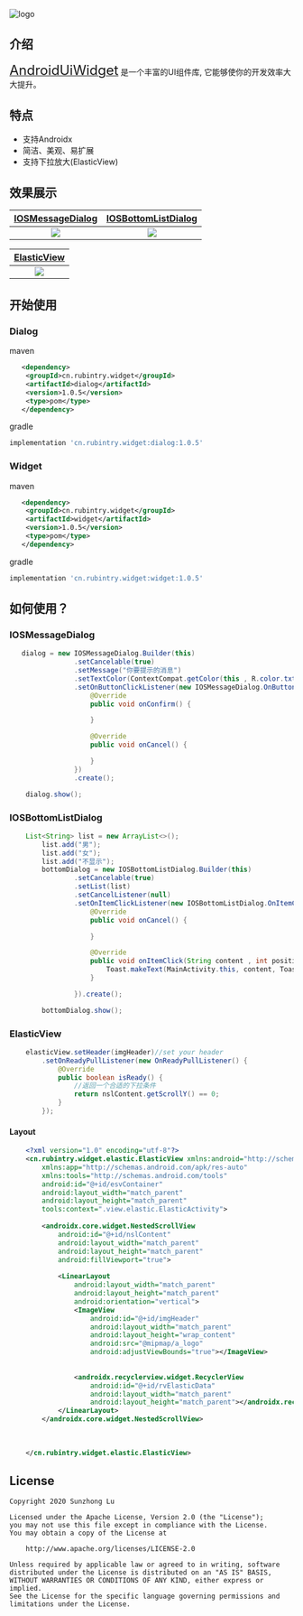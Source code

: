 
![logo](https://rubintry.cn/icon.png)

## 介绍

[<font size="5">AndroidUiWidget</font>][readme] 是一个丰富的UI组件库, 它能够使你的开发效率大大提升。


## 特点
* 支持Androidx
* 简洁、美观、易扩展
* 支持下拉放大(ElasticView)


## 效果展示
|[IOSMessageDialog][readme_ios_message_dialog]|[IOSBottomListDialog][readme_ios_bottom_list_dialog]|
|:---:|:---:|
|![](https://rubintry.cn/IOS_MESSAGE_DIALOG.gif)|![](https://rubintry.cn/IOS_BOTTOM_LIST_DIALOG.gif)|

|[ElasticView][readme_elastic_view]|
|:---:|
|![](https://rubintry.cn/ELASTIC_VIEW.gif)|

## 开始使用

### Dialog
maven
```xml
   <dependency>
	<groupId>cn.rubintry.widget</groupId>
	<artifactId>dialog</artifactId>
	<version>1.0.5</version>
	<type>pom</type>
   </dependency>
```

gradle
```groovy
implementation 'cn.rubintry.widget:dialog:1.0.5'
```

### Widget
maven
```xml
   <dependency>
	<groupId>cn.rubintry.widget</groupId>
	<artifactId>widget</artifactId>
	<version>1.0.5</version>
	<type>pom</type>
   </dependency>
```

gradle
```groovy
implementation 'cn.rubintry.widget:widget:1.0.5'
```



## 如何使用？

### IOSMessageDialog

```java
   dialog = new IOSMessageDialog.Builder(this)
                .setCancelable(true)
                .setMessage("你要提示的消息")
                .setTextColor(ContextCompat.getColor(this , R.color.txtColor))
                .setOnButtonClickListener(new IOSMessageDialog.OnButtonClickListener() {
                    @Override
                    public void onConfirm() {

                    }

                    @Override
                    public void onCancel() {

                    }
                })
                .create();

    dialog.show();
```

### IOSBottomListDialog

```java
    List<String> list = new ArrayList<>();
        list.add("男");
        list.add("女");
        list.add("不显示");
        bottomDialog = new IOSBottomListDialog.Builder(this)
                .setCancelable(true)
                .setList(list)
                .setCancelListener(null)
                .setOnItemClickListener(new IOSBottomListDialog.OnItemClickListener() {
                    @Override
                    public void onCancel() {

                    }

                    @Override
                    public void onItemClick(String content , int position) {
                        Toast.makeText(MainActivity.this, content, Toast.LENGTH_SHORT).show();
                    }

                }).create();

        bottomDialog.show();
```

### ElasticView
```java
    elasticView.setHeader(imgHeader)//set your header
        .setOnReadyPullListener(new OnReadyPullListener() {
            @Override
            public boolean isReady() {
                //返回一个合适的下拉条件
                return nslContent.getScrollY() == 0;
            }
        });
```


#### Layout
```xml
    <?xml version="1.0" encoding="utf-8"?>
    <cn.rubintry.widget.elastic.ElasticView xmlns:android="http://schemas.android.com/apk/res/android"
        xmlns:app="http://schemas.android.com/apk/res-auto"
        xmlns:tools="http://schemas.android.com/tools"
        android:id="@+id/esvContainer"
        android:layout_width="match_parent"
        android:layout_height="match_parent"
        tools:context=".view.elastic.ElasticActivity">
    
        <androidx.core.widget.NestedScrollView
            android:id="@+id/nslContent"
            android:layout_width="match_parent"
            android:layout_height="match_parent"
            android:fillViewport="true">
    
            <LinearLayout
                android:layout_width="match_parent"
                android:layout_height="match_parent"
                android:orientation="vertical">
                <ImageView
                    android:id="@+id/imgHeader"
                    android:layout_width="match_parent"
                    android:layout_height="wrap_content"
                    android:src="@mipmap/a_logo"
                    android:adjustViewBounds="true"></ImageView>
    
    
                <androidx.recyclerview.widget.RecyclerView
                    android:id="@+id/rvElasticData"
                    android:layout_width="match_parent"
                    android:layout_height="match_parent"></androidx.recyclerview.widget.RecyclerView>
            </LinearLayout>
        </androidx.core.widget.NestedScrollView>
    
    
    
    </cn.rubintry.widget.elastic.ElasticView>
```


## License
```text
Copyright 2020 Sunzhong Lu

Licensed under the Apache License, Version 2.0 (the "License");
you may not use this file except in compliance with the License.
You may obtain a copy of the License at

    http://www.apache.org/licenses/LICENSE-2.0

Unless required by applicable law or agreed to in writing, software
distributed under the License is distributed on an "AS IS" BASIS,
WITHOUT WARRANTIES OR CONDITIONS OF ANY KIND, either express or implied.
See the License for the specific language governing permissions and
limitations under the License.
```


<!--## License-->
<!--```text-->
<!--Copyright 2020 Sunzhong Lu-->

<!--Licensed under the Apache License, Version 2.0 (the "License");-->
<!--you may not use this file except in compliance with the License.-->
<!--You may obtain a copy of the License at-->

<!--    http://www.apache.org/licenses/LICENSE-2.0-->

<!--Unless required by applicable law or agreed to in writing, software-->
<!--distributed under the License is distributed on an "AS IS" BASIS,-->
<!--WITHOUT WARRANTIES OR CONDITIONS OF ANY KIND, either express or implied.-->
<!--See the License for the specific language governing permissions and-->
<!--limitations under the License.-->
<!--```-->


[readme]: https://github.com/Rubintry/AndroidUiWidget
[auc]: https://github.com/Rubintry/AndroidUiWidget
[result]: https://android-arsenal.com/result?level=14
[readme_cn]:https://github.com/RubinTry/AndroidUiWidget/blob/master/README_CN.md
[readme_ios_message_dialog]:https://github.com/RubinTry/AndroidUiWidget/blob/master/doc/README_IOS_MESSAGE_DIALOG_CN.md
[readme_ios_bottom_list_dialog]:https://github.com/RubinTry/AndroidUiWidget/blob/master/doc/README_IOS_BOTTOM_LIST_DIALOG_CN.md

[readme_elastic_view]:https://github.com/RubinTry/AndroidUiWidget/blob/master/doc/README_ELASTIC_VIEW_CN.md
